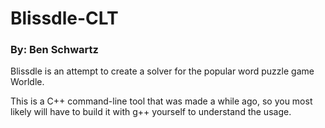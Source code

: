 # Blissdle-CLT

### By: Ben Schwartz

Blissdle is an attempt to create a solver for the popular word puzzle game Worldle.

This is a C++ command-line tool that was made a while ago, so you most likely will have to build it with g++ yourself to understand the usage. 


